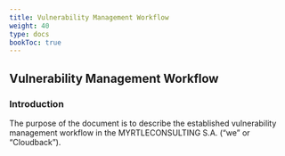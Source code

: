 ```yaml
---
title: Vulnerability Management Workflow
weight: 40
type: docs
bookToc: true
---
```


## Vulnerability Management Workflow

### Introduction

The purpose of the document is to describe the established vulnerability management workflow in the MYRTLECONSULTING S.A. (“we” or “Cloudback”).